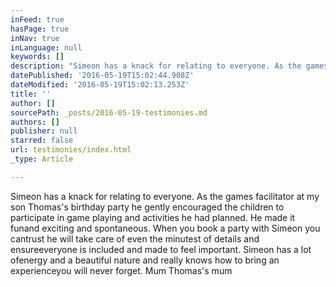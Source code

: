 ```yaml
---
inFeed: true
hasPage: true
inNav: true
inLanguage: null
keywords: []
description: "Simeon has a knack for relating to everyone. As the games facilitator at my son Thomas’s birthday party he gently encouraged the children to participate in game playing and activities he had planned. He made it funand exciting and spontaneous. When you book a party with Simeon you cantrust he will take care of even the minutest of details and ensureeveryone is included and made to feel important. Simeon has a lot ofenergy and a beautiful nature and really knows how to bring an experienceyou will never forget. Mum Thomas's mum"
datePublished: '2016-05-19T15:02:44.908Z'
dateModified: '2016-05-19T15:02:13.253Z'
title: ''
author: []
sourcePath: _posts/2016-05-19-testimonies.md
authors: []
publisher: null
starred: false
url: testimonies/index.html
_type: Article

---
```

Simeon has a knack for relating to everyone. As the games facilitator at my son Thomas's birthday party he gently encouraged the children to participate in game playing and activities he had planned. He made it funand exciting and spontaneous. When you book a party with Simeon you cantrust he will take care of even the minutest of details and ensureeveryone is included and made to feel important. Simeon has a lot ofenergy and a beautiful nature and really knows how to bring an experienceyou will never forget. Mum Thomas's mum
